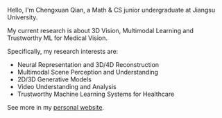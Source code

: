 Hello, I'm Chengxuan Qian, a Math & CS junior undergraduate at Jiangsu University.

My current research is about 3D Vision, Multimodal Learning and Trustworthy ML for Medical Vision.

Specifically, my research interests are:
- Neural Representation and 3D/4D Reconstruction
- Multimodal Scene Perception and Understanding
- 2D/3D Generative Models
- Video Understanding and Analysis
- Trustworthy Machine Learning Systems for Healthcare

See more in my [personal website](https://qiancx.com/).
